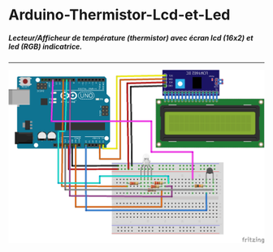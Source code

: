 # Arduino-Thermistor-Lcd-et-Led

##### Lecteur/Afficheur de température (thermistor) avec écran lcd (16x2) et led (RGB) indicatrice.
---
![montage](https://raw.githubusercontent.com/nicolasbqx/Arduino-Thermistor-Lcd-et-Led/master/Montage%20et%20tests/Arduino_Uno_i2C_LCD_bb.png)

